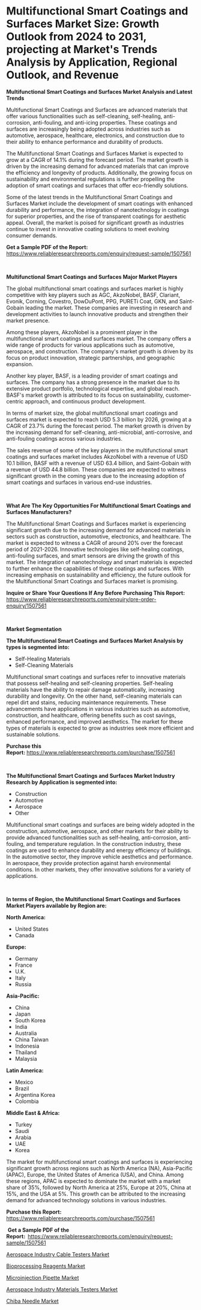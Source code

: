 <p><h1>Multifunctional Smart Coatings and Surfaces Market Size: Growth Outlook from 2024 to 2031, projecting at Market's Trends Analysis by Application, Regional Outlook, and Revenue</h1></p><p><strong>Multifunctional Smart Coatings and Surfaces Market Analysis and Latest Trends</strong></p>
<p><p>Multifunctional Smart Coatings and Surfaces are advanced materials that offer various functionalities such as self-cleaning, self-healing, anti-corrosion, anti-fouling, and anti-icing properties. These coatings and surfaces are increasingly being adopted across industries such as automotive, aerospace, healthcare, electronics, and construction due to their ability to enhance performance and durability of products.</p><p>The Multifunctional Smart Coatings and Surfaces Market is expected to grow at a CAGR of 14.1% during the forecast period. The market growth is driven by the increasing demand for advanced materials that can improve the efficiency and longevity of products. Additionally, the growing focus on sustainability and environmental regulations is further propelling the adoption of smart coatings and surfaces that offer eco-friendly solutions. </p><p>Some of the latest trends in the Multifunctional Smart Coatings and Surfaces Market include the development of smart coatings with enhanced durability and performance, the integration of nanotechnology in coatings for superior properties, and the rise of transparent coatings for aesthetic appeal. Overall, the market is poised for significant growth as industries continue to invest in innovative coating solutions to meet evolving consumer demands.</p></p>
<p><strong>Get a Sample PDF of the Report:&nbsp;</strong> <a href="https://www.reliableresearchreports.com/enquiry/request-sample/1507561">https://www.reliableresearchreports.com/enquiry/request-sample/1507561</a></p>
<p>&nbsp;</p>
<p><strong>Multifunctional Smart Coatings and Surfaces Major Market Players</strong></p>
<p><p>The global multifunctional smart coatings and surfaces market is highly competitive with key players such as AGC, AkzoNobel, BASF, Clariant, Evonik, Corning, Covestro, DowDuPont, PPG, PURETi Coat, GKN, and Saint-Gobain leading the market. These companies are investing in research and development activities to launch innovative products and strengthen their market presence.</p><p>Among these players, AkzoNobel is a prominent player in the multifunctional smart coatings and surfaces market. The company offers a wide range of products for various applications such as automotive, aerospace, and construction. The company's market growth is driven by its focus on product innovation, strategic partnerships, and geographic expansion.</p><p>Another key player, BASF, is a leading provider of smart coatings and surfaces. The company has a strong presence in the market due to its extensive product portfolio, technological expertise, and global reach. BASF's market growth is attributed to its focus on sustainability, customer-centric approach, and continuous product development.</p><p>In terms of market size, the global multifunctional smart coatings and surfaces market is expected to reach USD 5.3 billion by 2026, growing at a CAGR of 23.7% during the forecast period. The market growth is driven by the increasing demand for self-cleaning, anti-microbial, anti-corrosive, and anti-fouling coatings across various industries.</p><p>The sales revenue of some of the key players in the multifunctional smart coatings and surfaces market includes AkzoNobel with a revenue of USD 10.1 billion, BASF with a revenue of USD 63.4 billion, and Saint-Gobain with a revenue of USD 44.8 billion. These companies are expected to witness significant growth in the coming years due to the increasing adoption of smart coatings and surfaces in various end-use industries.</p></p>
<p>&nbsp;</p>
<p><strong>What Are The Key Opportunities For Multifunctional Smart Coatings and Surfaces Manufacturers?</strong></p>
<p><p>The Multifunctional Smart Coatings and Surfaces market is experiencing significant growth due to the increasing demand for advanced materials in sectors such as construction, automotive, electronics, and healthcare. The market is expected to witness a CAGR of around 20% over the forecast period of 2021-2026. Innovative technologies like self-healing coatings, anti-fouling surfaces, and smart sensors are driving the growth of this market. The integration of nanotechnology and smart materials is expected to further enhance the capabilities of these coatings and surfaces. With increasing emphasis on sustainability and efficiency, the future outlook for the Multifunctional Smart Coatings and Surfaces market is promising.</p></p>
<p><strong>Inquire or Share Your Questions If Any Before Purchasing This Report:</strong> <a href="https://www.reliableresearchreports.com/enquiry/pre-order-enquiry/1507561">https://www.reliableresearchreports.com/enquiry/pre-order-enquiry/1507561</a></p>
<p>&nbsp;</p>
<p><strong>Market Segmentation</strong></p>
<p><strong>The Multifunctional Smart Coatings and Surfaces Market Analysis by types is segmented into:</strong></p>
<p><ul><li>Self-Healing Materials</li><li>Self-Cleaning Materials</li></ul></p>
<p><p>Multifunctional smart coatings and surfaces refer to innovative materials that possess self-healing and self-cleaning properties. Self-healing materials have the ability to repair damage automatically, increasing durability and longevity. On the other hand, self-cleaning materials can repel dirt and stains, reducing maintenance requirements. These advancements have applications in various industries such as automotive, construction, and healthcare, offering benefits such as cost savings, enhanced performance, and improved aesthetics. The market for these types of materials is expected to grow as industries seek more efficient and sustainable solutions.</p></p>
<p><strong>Purchase this Report:&nbsp;</strong><a href="https://www.reliableresearchreports.com/purchase/1507561">https://www.reliableresearchreports.com/purchase/1507561</a></p>
<p>&nbsp;</p>
<p><strong>The Multifunctional Smart Coatings and Surfaces Market Industry Research by Application is segmented into:</strong></p>
<p><ul><li>Construction</li><li>Automotive</li><li>Aerospace</li><li>Other</li></ul></p>
<p><p>Multifunctional smart coatings and surfaces are being widely adopted in the construction, automotive, aerospace, and other markets for their ability to provide advanced functionalities such as self-healing, anti-corrosion, anti-fouling, and temperature regulation. In the construction industry, these coatings are used to enhance durability and energy efficiency of buildings. In the automotive sector, they improve vehicle aesthetics and performance. In aerospace, they provide protection against harsh environmental conditions. In other markets, they offer innovative solutions for a variety of applications.</p></p>
<p>&nbsp;</p>
<p><strong>In terms of Region, the Multifunctional Smart Coatings and Surfaces Market Players available by Region are:</strong></p>
<p>
    <p> <strong> North America: </strong>
        <ul>
            <li>United States</li>
            <li>Canada</li>
        </ul>
        </p> 
    <p> <strong> Europe: </strong>
        <ul>
            <li>Germany</li>
            <li>France</li>
            <li>U.K.</li>
            <li>Italy</li>
            <li>Russia</li>
        </ul>
        </p> 
    <p> <strong> Asia-Pacific: </strong>
        <ul>
            <li>China</li>
            <li>Japan</li>
            <li>South Korea</li>
            <li>India</li>
            <li>Australia</li>
            <li>China Taiwan</li>
            <li>Indonesia</li>
            <li>Thailand</li>
            <li>Malaysia</li>
        </ul>
        </p> 
    <p> <strong> Latin America: </strong>
        <ul>
            <li>Mexico</li>
            <li>Brazil</li>
            <li>Argentina Korea</li>
            <li>Colombia</li>
        </ul>
        </p> 
    <p> <strong> Middle East & Africa: </strong>
        <ul>
            <li>Turkey</li>
            <li>Saudi</li>
            <li>Arabia</li>
            <li>UAE</li>
            <li>Korea</li>
        </ul>
    </p>
    </p>
<p><p>The market for multifunctional smart coatings and surfaces is experiencing significant growth across regions such as North America (NA), Asia-Pacific (APAC), Europe, the United States of America (USA), and China. Among these regions, APAC is expected to dominate the market with a market share of 35%, followed by North America at 25%, Europe at 20%, China at 15%, and the USA at 5%. This growth can be attributed to the increasing demand for advanced technology solutions in various industries.</p></p>
<p><strong>Purchase this Report: </strong><a href="https://www.reliableresearchreports.com/purchase/1507561">https://www.reliableresearchreports.com/purchase/1507561</a></p>
<p>&nbsp;<strong>Get a Sample PDF of the Report:&nbsp;&nbsp;</strong><a href="https://www.reliableresearchreports.com/enquiry/request-sample/1507561">https://www.reliableresearchreports.com/enquiry/request-sample/1507561</a></p>
<p><strong></strong></p>
<p><p><a href="https://github.com/bracarafogo/Market-Research-Report-List-1/blob/main/aerospace-industry-cable-testers-market.md">Aerospace Industry Cable Testers Market</a></p><p><a href="https://medium.com/p/f38035b831a3/edit">Bioprocessing Reagents Market</a></p><p><a href="https://medium.com/p/13073f2283d3/edit">Microinjection Pipette Market</a></p><p><a href="https://github.com/abdelrhmankishk22/Market-Research-Report-List-3/blob/main/aerospace-industry-materials-testers-market.md">Aerospace Industry Materials Testers Market</a></p><p><a href="https://medium.com/p/c5774b8a6dba/edit">Chiba Needle Market</a></p></p>